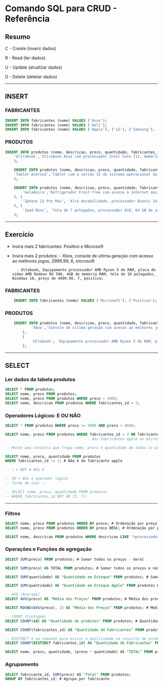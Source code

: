 # Comando SQL para CRUD - Referência

## Resumo

C - Create (inserir dados)

R - Read (ler dados)

U - Update (atualizar dados)

D - Delete (deletar dados)

<hr>

## INSERT
### FABRICANTES
```sql	
INSERT INTO fabricantes (nome) VALUES ('Asus');
INSERT INTO fabricantes (nome) VALUES ('Dell');
INSERT INTO fabricantes (nome) VALUES ('Apple'), ('LG'), ('Samsung'), ('Brastemp');
```	

### PRODUTOS
```sql
INSERT INTO produtos (nome, descricao, preco, quantidade, fabricantes_id) VALUES(
    'Ultrabook','Ultrabook Asus com processador Intel Core I12, memória RAM de 16GB e Windows 11', 6500.99, 7, 1); 
    );

    INSERT INTO produtos (nome, descricao, preco, quantidade, fabricantes_id) VALUES(
    'Tablet Android','Tablet com a versão 12 do sistema operacional da Google, possui tela de 10 polegadas e armazenamento de 64GB', 4999, 3, 5 # Samgung
    );

    INSERT INTO produtos (nome, descricao, preco, quantidade, fabricantes_id) VALUES(
        'Geladeira','Refrigerador Frost-free com acesso à Internet das coisas bla bla bla', 1500, 10, 6 # Brastemp
    ), (
        'Iphone 13 Pro Max', 'Alta durabilidade, processador Bionic 14, 128 GB de armazenamento, 6GB de RAM, câmera de 12MP e tela de 6,7 polegadas', 6999.99, 3, 3 # Apple
    ), (
        'Ipad Mini', 'Tela de 7 polegadas, processador A10, 64 GB de armazenamento, Wi-Fi e Bluetooth, acesso ao iCloud.', 4999.99, 8, 3 # Apple
    );
```
<hr>

## Exercício
- Insira mais 2 fabricantes: Positivo e Microsoft

- Insira mais 2 produtos: 
        - Xbox, console de ultima geração com acesso ao melhores jogos, 2999.99, 6, microsoft

        - Ultabook, Equipamento processador AMD Ryzen 5 de RAM, placa de vídeo AMD Radeon RX 580, 4GB de memória RAM, tela de 10 polegadas, Windows 10, preço de 4999.99, 7, positivo;


### FABRICANTES
```sql
    INSERT INTO fabricantes (nome) VALUES ('Microsoft'), ('Positivo');
```

### PRODUTOS
```sql
    INSERT INTO produtos (nome, descricao, preco, quantidade, fabricantes_id) VALUES(
            'Xbox','Console de ultima geração com acesso ao melhores jogos', 2999.99, 6, 7
        ),
        (
            'Ultabook', 'Equipamento processador AMD Ryzen 5 de RAM, placa de vídeo AMD Radeon RX 580, 4GB de memória RAM, tela de 10 polegadas, Windows 10', 4999.99, 7,8
        ); 
```
<hr>

## SELECT

### Ler dados da tabela produtos
```sql
SELECT * FROM produtos;
SELECT nome, preco FROM produtos;
SELECT nome, preco FROM produtos WHERE preco < 5000; 
SELECT nome, descricao FROM produtos WHERE fabricantes_id = 3;
```


### Operadores Lógicos: E OU NÃO
```sql
SELECT * FROM produtos WHERE preco >= 5000 AND preco < 8000;

SELECT nome, preco FROM produtos WHERE fabricantes_id = 3 OR fabricantes_id = 7;
                                    --- dos Fabricantes apple ou microsoft

-- Monte uma consulta que traga nome, preco e quantidade de todos os produtos exceto os da fabricante apple

```

```sql	
SELECT nome, preco, quantidade FROM produtos 
WHERE fabricantes_id != 3; # Não é da fabricante apple

-- ! = NOT # Não é

-- IN = Não é operador logico
-- forma de usar --

-- SELECT nome, preco, quantidade FROM produtos
-- WHERE fabricantes_id NOT IN (3, 7);
```	
<hr>

### Filtros

```sql	
SELECT nome, preco FROM produtos ORDER BY preco; # Ordenação por preço menor para o maior  
SELECT nome, preco FROM produtos ORDER BY preco DESC; # Ordenação por preço decrescente - maior para o menor

SELECT nome, descricao FROM produtos WHERE descricao LIKE '%processador%'; # Busca por palavra chave
```
### Operações e Funções de agregação

```sql	
SELECT SUM(preco) FROM produtos; # Somar todos os preços - Geral

SELECT SUM(preco) AS TOTAL FROM produtos; # Somar todos os preços e nomenar como TOTAL (nome da coluna)

SELECT SUM(quantidade) AS "Quantidade em Estoque" FROM produtos; # Somar todas as quantidades e nomenar como "Quantidade em Estoque"

SELECT SUM(quantidade) AS "Quantidade em Estoque Apple" FROM produtos WHERE fabricantes_id = 3; # Somar todas as quantidades de produtos da fabricante apple e nomenar como "Quantidade em Estoque"

-- AVG (Avarage)
SELECT AVG(preco) AS "Média dos Preços" FROM produtos; # Média dos preços

SELECT ROUND(AVG(preco), 2) AS "Média dos Preços" FROM produtos; # Média dos preços com 2 casas decimais

-- COUNT (Contagem)
SELECT COUNT(id) AS "Quantidade de produtos" FROM produtos; # Quantidade de produtos

SELECT COUNT(fabricantes_id) AS "Quantidade de Fabricantes" FROM produtos;

-- DISTINCT é um comando para evitar a duplicidade na consulta de produtos
SELECT COUNT(DISTINCT fabricantes_id) AS "Quantidade de Fabricantes" FROM produtos;

SELECT nome, preco, quantidade, (preco * quantidade) AS "TOTAL" FROM produtos; # Total de cada produto
```	

### Agrupamento

```sql
SELECT fabricante_id, SUM(preco) AS "Total" FROM produtos;
GROUP BY fabricantes_id; # Agrupa por fabricante